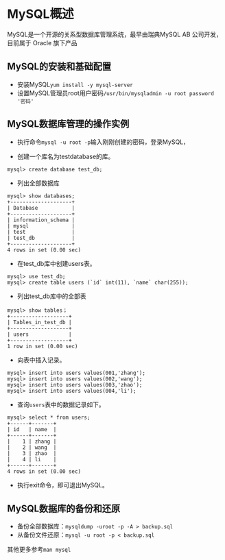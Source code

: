 
# MySQL概述

MySQL是一个开源的关系型数据库管理系统，最早由瑞典MySQL AB 公司开发，目前属于 Oracle 旗下产品

## MySQL的安装和基础配置

* 安装MySQL`yum install -y mysql-server`
* 设置MySQL管理员root用户密码`/usr/bin/mysqladmin -u root password '密码'`

## MySQL数据库管理的操作实例

* 执行命令`mysql -u root -p`输入刚刚创建的密码，登录MySQL，

* 创建一个库名为testdatabase的库。
```
mysql> create database test_db;
```
* 列出全部数据库
```
mysql> show databases; 
+--------------------+
| Database           |
+--------------------+
| information_schema |
| mysql              |
| test               |
| test_db            |
+--------------------+
4 rows in set (0.00 sec)

```

* 在test_db库中创建users表。
```
mysql> use test_db;
mysql> create table users (`id` int(11), `name` char(255));
```

* 列出test_db库中的全部表
```
mysql> show tables；
+-------------------+
| Tables_in_test_db |
+-------------------+
| users             |
+-------------------+
1 row in set (0.00 sec)
```
* 向表中插入记录。
```
mysql> insert into users values(001,'zhang');
mysql> insert into users values(002,'wang');
mysql> insert into users values(003,'zhao');
mysql> insert into users values(004,'li');
```
* 查询`users`表中的数据记录如下。
```
mysql> select * from users;
+------+-------+
| id   | name  |
+------+-------+
|    1 | zhang |
|    2 | wang  |
|    3 | zhao  |
|    4 | li    |
+------+-------+
4 rows in set (0.00 sec)
``` 
* 执行exit命令，即可退出MySQL。

## MySQL数据库的备份和还原

* 备份全部数据库：`mysqldump -uroot -p -A > backup.sql`
* 从备份文件还原：`mysql -u root -p < backup.sql` 

其他更多参考`man mysql`
